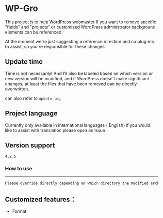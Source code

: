 # WP-Gro
This project is to help WordPress webmaster If you want to remove specific "fields" and "projects" or customized WordPress administrator background elements can be referenced.

At the moment we're just suggesting a reference direction and no plug-ins to assist, so you're responsible for these changes.

## Update time

Time is not necessarily! And I'll also be labeled based on which version or new version will be modified, and if WordPress doesn't make significant changes, at least the files that have been removed can be directly overwritten.

can also refer to `update.log`

## Project language

Currently only available in international languages ( English) if you would like to assist with translation please open an Issue 


## Version support

`4.2.5`


### How to use
-----------

```bash
Please override directly depending on which directory the modified archive is located in
```

## Customized features：

* Format 
